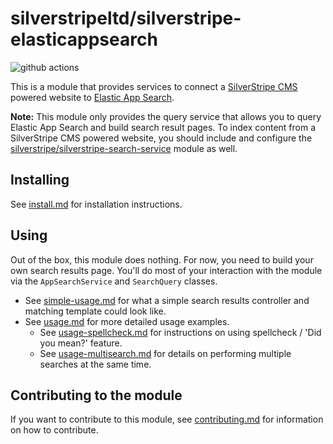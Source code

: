 # silverstripeltd/silverstripe-elasticappsearch

![github actions](https://github.com/silverstripeltd/silverstripe-elasticappsearch/actions/workflows/main.yml/badge.svg)

This is a module that provides services to connect a [SilverStripe CMS](https://www.silverstripe.org/) powered website to [Elastic App Search](https://www.elastic.co/enterprise-search).

**Note:** This module only provides the query service that allows you to query Elastic App Search and build search result pages. To index content from a SilverStripe CMS powered website, you should include and configure the [silverstripe/silverstripe-search-service](https://github.com/silverstripe/silverstripe-search-service/) module as well.

## Installing
See [install.md](docs/en/install.md) for installation instructions.

## Using
Out of the box, this module does nothing. For now, you need to build your own search results page. You'll do most of your interaction with the module via the `AppSearchService` and `SearchQuery` classes.

* See [simple-usage.md](docs/en/simple-usage.md) for what a simple search results controller and matching template could look like.
* See [usage.md](docs/en/usage.md) for more detailed usage examples.
  * See [usage-spellcheck.md](docs/en/usage-spellcheck.md) for instructions on using spellcheck / 'Did you mean?' feature.
  * See [usage-multisearch.md](docs/en/usage-multisearch.md) for details on performing multiple searches at the same time.

## Contributing to the module
If you want to contribute to this module, see [contributing.md](docs/en/contributing.md) for information on how to contribute.
